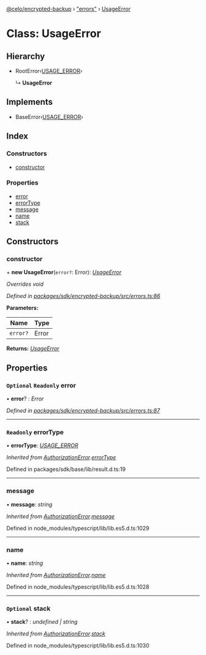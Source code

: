 [@celo/encrypted-backup](../README.md) › ["errors"](../modules/_errors_.md) › [UsageError](_errors_.usageerror.md)

# Class: UsageError

## Hierarchy

* RootError‹[USAGE_ERROR](../enums/_errors_.backuperrortypes.md#usage_error)›

  ↳ **UsageError**

## Implements

* BaseError‹[USAGE_ERROR](../enums/_errors_.backuperrortypes.md#usage_error)›

## Index

### Constructors

* [constructor](_errors_.usageerror.md#constructor)

### Properties

* [error](_errors_.usageerror.md#optional-readonly-error)
* [errorType](_errors_.usageerror.md#readonly-errortype)
* [message](_errors_.usageerror.md#message)
* [name](_errors_.usageerror.md#name)
* [stack](_errors_.usageerror.md#optional-stack)

## Constructors

###  constructor

\+ **new UsageError**(`error?`: Error): *[UsageError](_errors_.usageerror.md)*

*Overrides void*

*Defined in [packages/sdk/encrypted-backup/src/errors.ts:86](https://github.com/celo-org/celo-monorepo/blob/master/packages/sdk/encrypted-backup/src/errors.ts#L86)*

**Parameters:**

Name | Type |
------ | ------ |
`error?` | Error |

**Returns:** *[UsageError](_errors_.usageerror.md)*

## Properties

### `Optional` `Readonly` error

• **error**? : *Error*

*Defined in [packages/sdk/encrypted-backup/src/errors.ts:87](https://github.com/celo-org/celo-monorepo/blob/master/packages/sdk/encrypted-backup/src/errors.ts#L87)*

___

### `Readonly` errorType

• **errorType**: *[USAGE_ERROR](../enums/_errors_.backuperrortypes.md#usage_error)*

*Inherited from [AuthorizationError](_errors_.authorizationerror.md).[errorType](_errors_.authorizationerror.md#readonly-errortype)*

Defined in packages/sdk/base/lib/result.d.ts:19

___

###  message

• **message**: *string*

*Inherited from [AuthorizationError](_errors_.authorizationerror.md).[message](_errors_.authorizationerror.md#message)*

Defined in node_modules/typescript/lib/lib.es5.d.ts:1029

___

###  name

• **name**: *string*

*Inherited from [AuthorizationError](_errors_.authorizationerror.md).[name](_errors_.authorizationerror.md#name)*

Defined in node_modules/typescript/lib/lib.es5.d.ts:1028

___

### `Optional` stack

• **stack**? : *undefined | string*

*Inherited from [AuthorizationError](_errors_.authorizationerror.md).[stack](_errors_.authorizationerror.md#optional-stack)*

Defined in node_modules/typescript/lib/lib.es5.d.ts:1030
